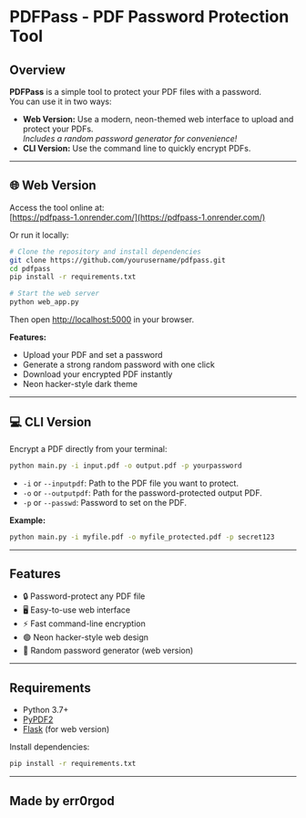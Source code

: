 # PDFPass - PDF Password Protection Tool

## Overview

**PDFPass** is a simple tool to protect your PDF files with a password.  
You can use it in two ways:
- **Web Version:** Use a modern, neon-themed web interface to upload and protect your PDFs.  
  _Includes a random password generator for convenience!_
- **CLI Version:** Use the command line to quickly encrypt PDFs.

---

## 🌐 Web Version

Access the tool online at:  
[https://pdfpass-1.onrender.com/](https://pdfpass-1.onrender.com/)

Or run it locally:

```sh
# Clone the repository and install dependencies
git clone https://github.com/yourusername/pdfpass.git
cd pdfpass
pip install -r requirements.txt

# Start the web server
python web_app.py
```

Then open [http://localhost:5000](http://localhost:5000) in your browser.

**Features:**
- Upload your PDF and set a password
- Generate a strong random password with one click
- Download your encrypted PDF instantly
- Neon hacker-style dark theme

---

## 💻 CLI Version

Encrypt a PDF directly from your terminal:

```sh
python main.py -i input.pdf -o output.pdf -p yourpassword
```

- `-i` or `--inputpdf`: Path to the PDF file you want to protect.
- `-o` or `--outputpdf`: Path for the password-protected output PDF.
- `-p` or `--passwd`: Password to set on the PDF.

**Example:**
```sh
python main.py -i myfile.pdf -o myfile_protected.pdf -p secret123
```

---

## Features

- 🔒 Password-protect any PDF file
- 🖥️ Easy-to-use web interface
- ⚡ Fast command-line encryption
- 🟢 Neon hacker-style web design
- 🔑 Random password generator (web version)

---

## Requirements

- Python 3.7+
- [PyPDF2](https://pypi.org/project/PyPDF2/)
- [Flask](https://pypi.org/project/Flask/) (for web version)

Install dependencies:
```sh
pip install -r requirements.txt
```


---

## Made by err0rgod